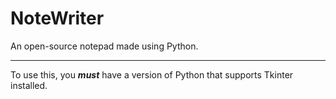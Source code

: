 # NoteWriter
An open-source notepad made using Python.
***
To use this, you ***must*** have a version of Python that supports Tkinter installed.
